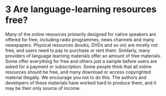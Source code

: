 # 3 Are language-learning resources free?


Many of the online resources primarily designed for native speakers are offered for free, including radio programmes, news channels and many newspapers. Physical resources (books, DVDs and so on) are mostly not free, and users need to pay to purchase or rent them. Similarly, many providers of language learning materials offer an amount of free materials. Some offer everything for free and others just a sample before users are asked for a payment or subscription. Some people think that all online resources should be free, and many download or access copyrighted material illegally. We encourage you not to do this. The authors and developers of these materials have worked hard to produce them, and it may be their only source of income.

